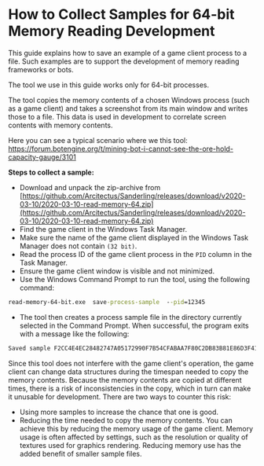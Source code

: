 # How to Collect Samples for 64-bit Memory Reading Development

This guide explains how to save an example of a game client process to a file. Such examples are to support the development of memory reading frameworks or bots.

The tool we use in this guide works only for 64-bit processes.

The tool copies the memory contents of a chosen Windows process (such as a game client) and takes a screenshot from its main window and writes those to a file. This data is used in development to correlate screen contents with memory contents.

Here you can see a typical scenario where we this tool: https://forum.botengine.org/t/mining-bot-i-cannot-see-the-ore-hold-capacity-gauge/3101

**Steps to collect a sample:**

+ Download and unpack the zip-archive from [https://github.com/Arcitectus/Sanderling/releases/download/v2020-03-10/2020-03-10-read-memory-64.zip](https://github.com/Arcitectus/Sanderling/releases/download/v2020-03-10/2020-03-10-read-memory-64.zip)
+ Find the game client in the Windows Task Manager.
+ Make sure the name of the game client displayed in the Windows Task Manager does not contain `(32 bit)`.
+ Read the process ID of the game client process in the `PID` column in the Task Manager.
+ Ensure the game client window is visible and not minimized.
+ Use the Windows Command Prompt to run the tool, using the following command:
```cmd
read-memory-64-bit.exe  save-process-sample  --pid=12345
```
+ The tool then creates a process sample file in the directory currently selected in the Command Prompt. When successful, the program exits with a message like the following:
```cmd
Saved sample F2CC4E4EC28482747A05172990F7B54CFABAA7F80C2DB83B81E86D3F41523551 to file 'process-sample-F2CC4E4EC2.zip'.
```

Since this tool does not interfere with the game client's operation, the game client can change data structures during the timespan needed to copy the memory contents. Because the memory contents are copied at different times, there is a risk of inconsistencies in the copy, which in turn can make it unusable for development. There are two ways to counter this risk:

+ Using more samples to increase the chance that one is good.
+ Reducing the time needed to copy the memory contents. You can achieve this by reducing the memory usage of the game client. Memory usage is often affected by settings, such as the resolution or quality of textures used for graphics rendering. Reducing memory use has the added benefit of smaller sample files.
